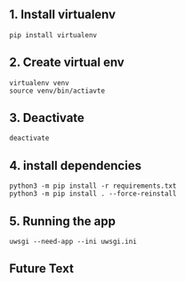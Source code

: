 ## 1. Install virtualenv

    pip install virtualenv

## 2. Create virtual env
   
    virtualenv venv
    source venv/bin/actiavte
   
## 3. Deactivate
   
    deactivate
   
## 4. install dependencies
    python3 -m pip install -r requirements.txt
    python3 -m pip install . --force-reinstall
   
## 5. Running the app
    uwsgi --need-app --ini uwsgi.ini

## Future Text